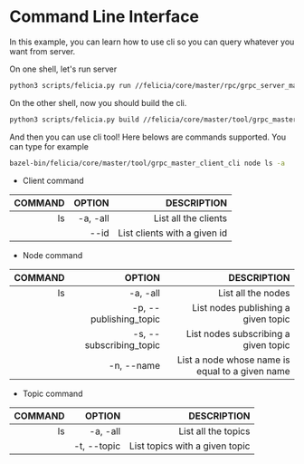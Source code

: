 # Command Line Interface

In this example, you can learn how to use cli so you can query whatever you want from server.

On one shell, let's run server

```bash
python3 scripts/felicia.py run //felicia/core/master/rpc/grpc_server_main
```

On the other shell, now you should build the cli.

```bash
python3 scripts/felicia.py build //felicia/core/master/tool/grpc_master_client_cli
```

And then you can use cli tool! Here belows are commands supported. You can type for example

```bash
bazel-bin/felicia/core/master/tool/grpc_master_client_cli node ls -a
```

* Client command

| COMMAND  | OPTION                  | DESCRIPTION                  |
| -------: | ----------------------: | ---------------------------: |
| ls       | -a, -all                | List all the clients         |
|          | --id                    | List clients with a given id |

* Node command

| COMMAND  | OPTION                  | DESCRIPTION                                     |
| -------: | ----------------------: | ----------------------------------------------: |
| ls       | -a, -all                | List all the nodes                              |
|          | -p, --publishing_topic  | List nodes publishing a given topic             |
|          | -s, --subscribing_topic | List nodes subscribing a given topic            |
|          | -n, --name              | List a node whose name is equal to a given name |


* Topic command

| COMMAND  | OPTION                  | DESCRIPTION                          |
| -------: | ----------------------: | -----------------------------------: |
| ls       | -a, -all                | List all the topics                  |
|          | -t, --topic             | List topics with a given topic       |

